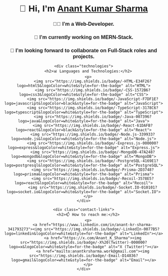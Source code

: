 <!DOCTYPE html>
<html lang="en">
<head>
    <meta charset="UTF-8">
    <meta name="viewport" content="width=device-width, initial-scale=1.0">
    <title>Anant Kumar Sharma - Web Developer</title>
    <style>
        body {
            font-family: Arial, sans-serif;
            text-align: center;
            margin: 20px;
        }
        h1, h3 {
            margin-bottom: 10px;
        }
        .technologies {
            margin-bottom: 20px;
        }
        .technologies img {
            margin-right: 10px;
        }
        .contact-links {
            margin-top: 20px;
        }
        .contact-links a {
            margin-right: 10px;
        }
    </style>
</head>
    
<body>
    <h1>👋 Hi, I’m <a href="https://www.linkedin.com/in/anant-kr-sharma-341793273" target="_blank">Anant Kumar Sharma</a></h1>
    <h3>👨‍💻 I’m a Web-Developer.</h3>
    <h3>🌱 I’m currently working on MERN-Stack.</h3>
    <h3>🤝 I’m looking forward to collaborate on Full-Stack roles and projects.</h3>

    <div class="technologies">
        <h2>📊 Languages and Technologies:</h2>
        <p>
            <img src="https://img.shields.io/badge/-HTML-E34F26?logo=html5&logoColor=white&style=for-the-badge" alt="HTML">
            <img src="https://img.shields.io/badge/-CSS-1572B6?logo=css3&logoColor=white&style=for-the-badge" alt="CSS">
            <img src="https://img.shields.io/badge/-JavaScript-F7DF1E?logo=javascript&logoColor=black&style=for-the-badge" alt="JavaScript">
            <img src="https://img.shields.io/badge/-TypeScript-3178C6?logo=typescript&logoColor=white&style=for-the-badge" alt="TypeScript">
            <img src="https://img.shields.io/badge/-Java-007396?logo=java&logoColor=white&style=for-the-badge" alt="Java">
            <img src="https://img.shields.io/badge/-React-61DAFB?logo=react&logoColor=black&style=for-the-badge" alt="React">
            <img src="https://img.shields.io/badge/-Node.js-339933?logo=node.js&logoColor=white&style=for-the-badge" alt="Node.js">
            <img src="https://img.shields.io/badge/-Express.js-000000?logo=express&logoColor=white&style=for-the-badge" alt="Express.js">
            <img src="https://img.shields.io/badge/-MongoDB-47A248?logo=mongodb&logoColor=white&style=for-the-badge" alt="MongoDB">
            <img src="https://img.shields.io/badge/-PostgreSQL-4169E1?logo=postgresql&logoColor=white&style=for-the-badge" alt="PostgreSQL">
            <img src="https://img.shields.io/badge/-Prisma-2D3748?logo=prisma&logoColor=white&style=for-the-badge" alt="Prisma">
            <img src="https://img.shields.io/badge/-Recoil-3578E5?logo=react&logoColor=white&style=for-the-badge" alt="Recoil">
            <img src="https://img.shields.io/badge/-Socket.IO-010101?logo=socket.io&logoColor=white&style=for-the-badge" alt="Socket.IO">
        </p>
    </div>

    <div class="contact-links">
        <h2>📫 How to reach me:</h2>
        <p>
            <a href="https://www.linkedin.com/in/anant-kr-sharma-341793273"><img src="https://img.shields.io/badge/-LinkedIn-0077B5?logo=linkedin&logoColor=white&style=for-the-badge" alt="LinkedIn"></a>
            <a href="https://x.com/Anant_K_Sharma"><img src="https://img.shields.io/badge/-X%20(Twitter)-000000?logo=x&logoColor=white&style=for-the-badge" alt="X (Twitter)"></a>
            <a href="mailto:anantkrsharma.work@gmail.com"><img src="https://img.shields.io/badge/-Email-D14836?logo=gmail&logoColor=white&style=for-the-badge" alt="Email"></a>
        </p>
    </div>
</body>
</html>
